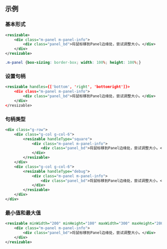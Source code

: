 ## 示例
### 基本形式

<div class="m-example"></div>

```xml
<resizable>
    <div class="m-panel m-panel-info">
        <div class="panel_bd">将鼠标移到Panel边缘处，尝试调整大小。</div>
    </div>
</resizable>
```

```css
.m-panel {box-sizing: border-box; width: 100%; height: 100%;}
```

### 设置句柄

<div class="m-example"></div>

```xml
<resizable handles={['bottom', 'right', 'bottomright']}>
    <div class="m-panel m-panel-info">
        <div class="panel_bd">将鼠标移到Panel边缘处，尝试调整大小。</div>
    </div>
</resizable>
```

### 句柄类型

<div class="m-example"></div>

```xml
<div class="g-row">
    <div class="g-col g-col-6">
        <resizable handleType="square">
            <div class="m-panel m-panel-info">
                <div class="panel_bd">将鼠标移到Panel边缘处，尝试调整大小。</div>
            </div>
        </resizable>
    </div>
    <div class="g-col g-col-6">
        <resizable handleType="debug">
            <div class="m-panel m-panel-info">
                <div class="panel_bd">将鼠标移到Panel边缘处，尝试调整大小。</div>
            </div>
        </resizable>
    </div>
</div>
```

### 最小值和最大值

<div class="m-example"></div>

```xml
<resizable minWidth="200" minHeight="100" maxWidth="300" maxHeight="200">
    <div class="m-panel m-panel-info">
        <div class="panel_bd">将鼠标移到Panel边缘处，尝试调整大小。</div>
    </div>
</resizable>
```

